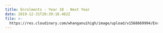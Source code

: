 ```yaml
---
title: Enrolments - Year 10 - Next Year
date: 2019-12-31T20:39:18.462Z
file: >-
  https://res.cloudinary.com/whanganuihigh/image/upload/v1568669994/Enrolment%20Applications/2020_Year_10_Enrolment_Form_-_Whanganui_High_School.pdf
---
```


